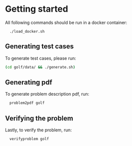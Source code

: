 # Getting started

All following commands should be run in a docker container:

```
  ./load_docker.sh
```

## Generating test cases

To generate test cases, please run:

```bash
(cd golf/data/ && ./generate.sh)
```

## Generating pdf

To generate problem description pdf, run:

```bash
  problem2pdf golf
```

## Verifying the problem

Lastly, to verify the problem, run:

```bash
  verifyproblem golf
```
